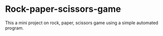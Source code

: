 # Rock-paper-scissors-game
This a mini project on rock, paper, scissors game using a simple automated program.

